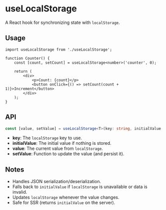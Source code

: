 # useLocalStorage 

A React hook for synchronizing state with `localStorage`.

## Usage

```tsx
import useLocalStorage from './useLocalStorage';

function Counter() {
    const [count, setCount] = useLocalStorage<number>('counter', 0);

    return (
        <div>
            <p>Count: {count}</p>
            <button onClick={() => setCount(count + 1)}>Increment</button>
        </div>
    );
}
```

## API

```ts
const [value, setValue] = useLocalStorage<T>(key: string, initialValue: T);
```

- **key**: The `localStorage` key to use.
- **initialValue**: The initial value if nothing is stored.
- **value**: The current value from `localStorage`.
- **setValue**: Function to update the value (and persist it).

## Notes

- Handles JSON serialization/deserialization.
- Falls back to `initialValue` if `localStorage` is unavailable or data is invalid.
- Updates `localStorage` whenever the value changes.
- Safe for SSR (returns `initialValue` on the server).